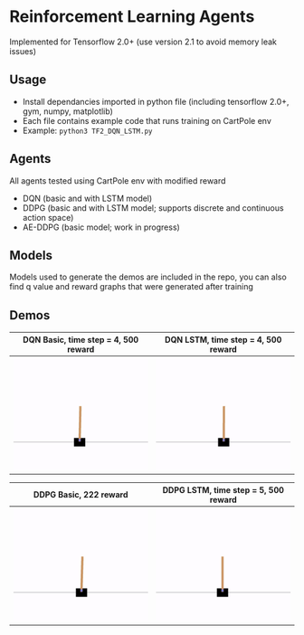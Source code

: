 # Reinforcement Learning Agents 
Implemented for Tensorflow 2.0+ (use version 2.1 to avoid memory leak issues)
## Usage
- Install dependancies imported in python file (including tensorflow 2.0+, gym, numpy, matplotlib)
- Each file contains example code that runs training on CartPole env
- Example: `python3 TF2_DQN_LSTM.py`
## Agents
All agents tested using CartPole env with modified reward
- DQN (basic and with LSTM model)
- DDPG (basic and with LSTM model; supports discrete and continuous action space)
- AE-DDPG (basic model; work in progress)
## Models
Models used to generate the demos are included in the repo, you can also find q value and reward graphs that were generated after training
## Demos
| DQN Basic, time step = 4, 500 reward | DQN LSTM, time step = 4, 500 reward |
| --- | --- |
| <img src="DQN/gifs/test_render_basic_time_step4_reward500.gif" height="200"> | <img src="DQN/gifs/test_render_lstm_time_step4_reward500.gif" height="200"> |

| DDPG Basic, 222 reward | DDPG LSTM, time step = 5, 500 reward |
| --- | --- |
| <img src="DDPG/gifs/test_render_basic_reward222.gif" height="200"> | <img src="DDPG/gifs/test_render_lstm_time_step5_reward500.gif" height="200"> |
